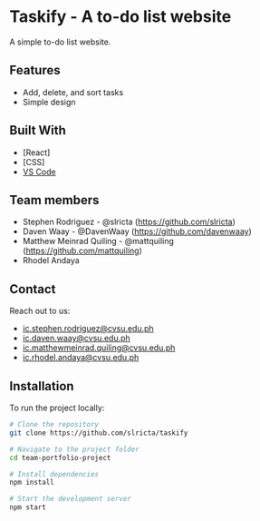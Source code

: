 # Taskify - A to-do list website

A simple to-do list website.

## Features

- Add, delete, and sort tasks
- Simple design   

## Built With

- [React]
- [CSS]
- [VS Code](https://code.visualstudio.com/)

## Team members

- Stephen Rodriguez - @slricta (https://github.com/slricta) 
- Daven Waay - @DavenWaay (https://github.com/davenwaay)
- Matthew Meinrad Quiling - @mattquiling (https://github.com/mattquiling)
- Rhodel Andaya

## Contact

Reach out to us:
- ic.stephen.rodriguez@cvsu.edu.ph
- ic.daven.waay@cvsu.edu.ph
- ic.matthewmeinrad.quiling@cvsu.edu.ph
- ic.rhodel.andaya@cvsu.edu.ph

## Installation

To run the project locally:

```bash
# Clone the repository
git clone https://github.com/slricta/taskify

# Navigate to the project folder
cd team-portfolio-project

# Install dependencies
npm install

# Start the development server
npm start



